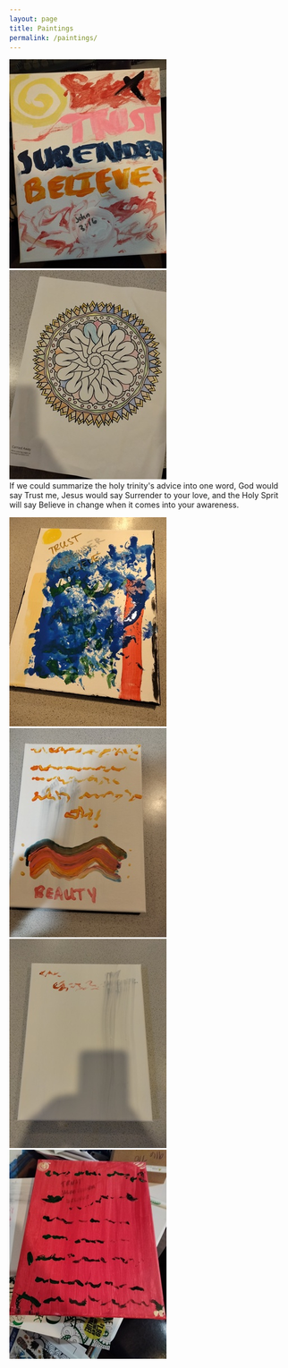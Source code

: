 ```yaml
---
layout: page
title: Paintings
permalink: /paintings/
---
```


<!--- [Next Page - Home Page](/index.md) | [Next Page - Knowledge to Share](/Knowledge.md) | [Next Page - Research to Share](/Research.md) | [Next Page - Scriptures](/Verses.md) | [Next Page - Music/Videos](/CO.md)  --->

![Trust_Surrender_Believe](/assets/tsb.jpg) ![Spiral](/assets/artw.jpg)  
If we could summarize the holy trinity's advice into one word, God would say Trust me, Jesus would say Surrender to your love, and the Holy Sprit will say Believe in change when it comes into your awareness.  

![Trust_Surrender_Believe](/assets/tsb2.jpg) ![Trust_Surrender_Believe](/assets/tsb3.jpg) ![Trust_Surrender_Believe](/assets/tsb4.jpg) ![Trust_Surrender_Believe](/assets/tsb5.jpg) 
<!--- (tsb2) This painting is inspired by the verse " I, Paul, myself entreat you, by the meekness and gentleness of Christ--I who am humble when face to face with you, but bold toward you when I am away!--" - 2 Corinthians 10:1 --->
<!--- (tsb3) This painting is about American image of BEAUTY. The three dots are reflected so they should be seen as three not six; it represents the Father, Son, and Holy Spirit. The smudged grey lettering in the background says: “Trust” “Surrender” “Believe” in that order. --->
<!--- (tsb4) This picture has the wording "trust, believe, surrender" smeared in grey in the background. The wording warns the others to "stay away" from the owner of the painting.---> 
<!--- (tsb5) This picture has the wording "trust, believe, surrender" smeared in grey in the background. The text asks the question "where are my friends?"  --->
